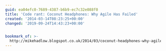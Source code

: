 ```yaml
---
guid: ea04efc0-7689-4387-b6b9-ec7c32e088f0
title: 'Code rant: Coconut Headphones: Why Agile Has Failed'
created: '2014-03-14T08:23:25+00:00'
changed: '2019-09-24T14:43:23+00:00'


bookmark_of: >-
  http://mikehadlow.blogspot.co.uk/2014/03/coconut-headphones-why-agile-has-failed.html?m=1
---
```




